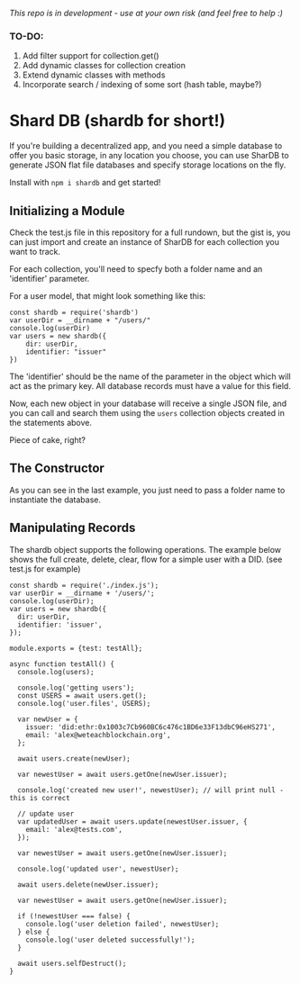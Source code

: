 *This repo is in development - use at your own risk (and feel free to help :)*

### TO-DO:
1. Add filter support for collection.get()
2. Add dynamic classes for collection creation
3. Extend dynamic classes with methods
4. Incorporate search / indexing of some sort (hash table, maybe?)

# Shard DB (shardb for short!)
If you're building a decentralized app, and you need a simple database to offer you basic storage, in any location you choose, you can use SharDB to generate JSON flat file databases and specify storage locations on the fly.

Install with `npm i shardb` and get started!

## Initializing a Module
Check the test.js file in this repository for a full rundown, but the gist is, you can just import and create an instance of SharDB for each collection you want to track. 

For each collection, you'll need to specfy both a folder name and an 'identifier' parameter. 

For a user model, that might look something like this:
```
const shardb = require('shardb')
var userDir = __dirname + "/users/"
console.log(userDir)
var users = new shardb({
    dir: userDir,
    identifier: "issuer"
})
```
The 'identifier' should be the name of the parameter in the object which will act as the primary key. All database records must have a value for this field. 

Now, each new object in your database will receive a single JSON file, and you can call and search them using the `users` collection objects created in the statements above.

Piece of cake, right?

## The Constructor
As you can see in the last example, you just need to pass a folder name to instantiate the database.

## Manipulating Records
The shardb object supports the following operations. The example below shows the full create, delete, clear, flow for a simple user with a DID. (see test.js for example)

```
const shardb = require('./index.js');
var userDir = __dirname + '/users/';
console.log(userDir);
var users = new shardb({
  dir: userDir,
  identifier: 'issuer',
});

module.exports = {test: testAll};

async function testAll() {
  console.log(users);

  console.log('getting users');
  const USERS = await users.get();
  console.log('user.files', USERS);

  var newUser = {
    issuer: 'did:ethr:0x1003c7Cb960BC6c476c1BD6e33F13dbC96eHS271',
    email: 'alex@weteachblockchain.org',
  };

  await users.create(newUser);

  var newestUser = await users.getOne(newUser.issuer);

  console.log('created new user!', newestUser); // will print null - this is correct

  // update user
  var updatedUser = await users.update(newestUser.issuer, {
    email: 'alex@tests.com',
  });

  var newestUser = await users.getOne(newUser.issuer);

  console.log('updated user', newestUser);

  await users.delete(newUser.issuer);

  var newestUser = await users.getOne(newUser.issuer);

  if (!newestUser === false) {
    console.log('user deletion failed', newestUser);
  } else {
    console.log('user deleted successfully!');
  }

  await users.selfDestruct();
}

```

